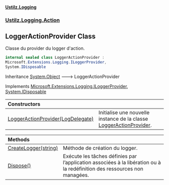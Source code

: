 #### [Ustilz.Logging](index.md 'index')
### [Ustilz.Logging.Action](Ustilz.Logging.Action.md 'Ustilz.Logging.Action')

## LoggerActionProvider Class

Classe du provider du logger d'action.

```csharp
internal sealed class LoggerActionProvider :
Microsoft.Extensions.Logging.ILoggerProvider,
System.IDisposable
```

Inheritance [System.Object](https://docs.microsoft.com/en-us/dotnet/api/System.Object 'System.Object') &#129106; LoggerActionProvider

Implements [Microsoft.Extensions.Logging.ILoggerProvider](https://docs.microsoft.com/en-us/dotnet/api/Microsoft.Extensions.Logging.ILoggerProvider 'Microsoft.Extensions.Logging.ILoggerProvider'), [System.IDisposable](https://docs.microsoft.com/en-us/dotnet/api/System.IDisposable 'System.IDisposable')

| Constructors | |
| :--- | :--- |
| [LoggerActionProvider(LogDelegate)](Ustilz.Logging.Action.LoggerActionProvider.LoggerActionProvider(Ustilz.Logging.Action.LoggerAction.LogDelegate).md 'Ustilz.Logging.Action.LoggerActionProvider.LoggerActionProvider(Ustilz.Logging.Action.LoggerAction.LogDelegate)') | Initialise une nouvelle instance de la classe [LoggerActionProvider](Ustilz.Logging.Action.LoggerActionProvider.md 'Ustilz.Logging.Action.LoggerActionProvider'). |

| Methods | |
| :--- | :--- |
| [CreateLogger(string)](Ustilz.Logging.Action.LoggerActionProvider.CreateLogger(string).md 'Ustilz.Logging.Action.LoggerActionProvider.CreateLogger(string)') | Méthode de création du logger. |
| [Dispose()](Ustilz.Logging.Action.LoggerActionProvider.Dispose().md 'Ustilz.Logging.Action.LoggerActionProvider.Dispose()') | Exécute les tâches définies par l’application associées à la libération ou à la redéfinition des ressources non managées. |
